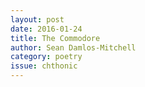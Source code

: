 ```yaml
---
layout: post 
date: 2016-01-24
title: The Commodore
author: Sean Damlos-Mitchell
category: poetry
issue: chthonic
---
```

